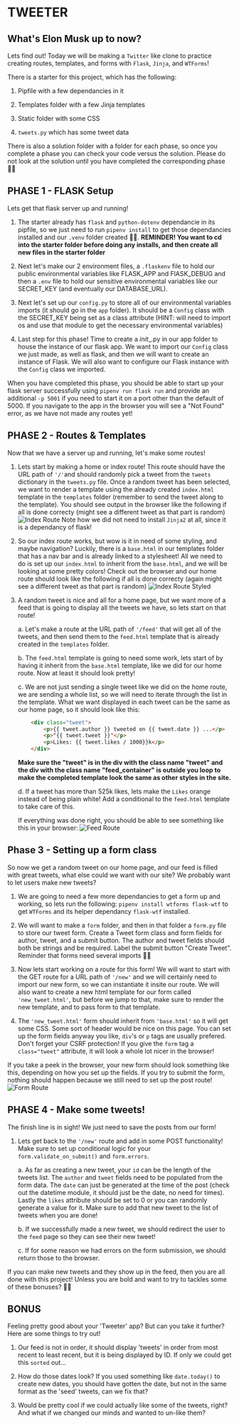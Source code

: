 # TWEETER

## What's Elon Musk up to now?

Lets find out!  Today we will be making a `Twitter` like clone to practice creating routes, templates, and forms with `Flask`, `Jinja`, and `WTForms`!

There is a starter for this project, which has the following:

1. Pipfile with a few dependancies in it

2. Templates folder with a few Jinja templates

3. Static folder with some CSS

4. `tweets.py` which has some tweet data


There is also a solution folder with a folder for each phase, so once you complete a phase you can check your code versus the solution.  Please do not look at the solution until you have completed the corresponding phase 🙏🏼



## PHASE 1 - FLASK Setup

Lets get that flask server up and running!


1. The starter already has `flask` and `python-dotenv` dependancie in its pipfile, so we just need to run `pipenv install` to get those dependancies installed and our `.venv` folder created 👍🏼.  **REMINDER!  You want to cd into the starter folder before doing any installs, and then create all new files in the starter folder**


2. Next let's make our 2 environment files, a `.flaskenv` file to hold our public environmental variables like FLASK_APP and FlASK_DEBUG and then a `.env` file to hold our sensitive environmental variables like our SECRET_KEY (and eventually our DATABASE_URL).   


3. Next let's set up our `config.py` to store all of our environmental variables imports (it should go in the `app` folder).  It should be a `Config` class with the SECRET_KEY being set as a class attribute (HINT: will need to import os and use that module to get the necessary environmental variables)


4. Last step for this phase!  Time to create a _init__.py in our app folder to house the instance of our flask app.  We want to import our `Config` class we just made, as well as flask, and then we will want to create an instance of Flask.  We will also want to configure our Flask instance with the `Config` class we imported.



When you have completed this phase, you should be able to start up your flask server successfully using `pipenv run flask run` and provide an additional `-p 5001` if you need to start it on a port other than the default of 5000.  If you navigate to the app in the browser you will see a "Not Found" error, as we have not made any routes yet!



## PHASE 2 - Routes & Templates


Now that we have a server up and running, let's make some routes!


1. Lets start by making a home or index route!  This route should have the URL path of `'/'`and should randomly pick a tweet from the `tweets` dictionary in the `tweets.py` file.  Once a random tweet has been selected, we want to render a template using the already created `index.html` template in the `templates` folder (remember to send the tweet along to the template).  You should see output in the browser like the following if all is done correcty (might see a different tweet as that part is random)  
![Index Route](./screen-shots/phase2-1.png)
Note how we did not need to install `Jinja2` at all, since it is a dependancy of flask!


2. So our index route works, but wow is it in need of some styling, and maybe navigation?  Luckily, there is a `base.html` in our templates folder that has a nav bar and is already linked to a stylesheet!  All we need to do is set up our `index.html` to inherit from the `base.html`, and we will be looking at some pretty colors!  Check out the browser and our home route should look like the following if all is done correcty (again might see a different tweet as that part is random) 
![Index Route Styled](./screen-shots/phase2-2.png)


3. A random tweet is nice and all for a home page, but we want more of a feed that is going to display all the tweets we have, so lets start on that route!     

    a. Let's make a route at the URL path of `'/feed'` that will get all of the tweets, and then send them to the `feed.html` template that is already created in the `templates` folder.  

    b. The `feed.html` template is going to need some work, lets start of by having it inherit from the `base.html` template, like we did for our home route.  Now at least it should look pretty!  

    c. We are not just sending a single tweet like we did on the home route, we are sending a whole list, so we will need to iterate through the list in the template.  What we want displayed in each tweet can be the same as our home page, so it should look like this:

    ```html
        <div class="tweet">
            <p>{{ tweet.author }} tweeted on {{ tweet.date }} ...</p>
            <p>"{{ tweet.tweet }}"</p>
            <p>Likes: {{ tweet.likes / 1000}}k</p>
        </div>
    ``` 

    **Make sure the "tweet" is in the div with the class name "tweet" and the div with the class name "feed_container" is outside you loop to make the completed template look the same as other styles in the site.**

    d. If a tweet has more than 525k likes, lets make the `Likes` orange instead of being plain white!  Add a conditional to the `feed.html` template to take care of this.  


    If everything was done right, you should be able to see something like this in your browser:
    ![Feed Route](./screen-shots/phase2-3.png)


## Phase 3 - Setting up a form class

So now we get a random tweet on our home page, and our feed is filled with great tweets, what else could we want with our site?  We probably want to let users make new tweets?


1. We are going to need a few more dependancies to get a form up and working, so lets run the following: `pipenv install wtforms flask-wtf` to get `WTForms` and its helper dependancy `flask-wtf` installed.


2. We will want to make a `form` folder, and then in that folder a `form.py` file to store our tweet form. Create a Tweet form class and form fields for author, tweet, and a submit button.  The author and tweet fields should both be strings and be required.  Label the submit button "Create Tweet".  Reminder that forms need several imports 👍🏼

3. Now lets start working on a route for this form!  We will want to start with the GET route for a URL path of `'/new'` and we will certainly need to import our new form, so we can instantiate it insite our route.  We will also want to create a new html template for our form called `'new_tweet.html'`, but before we jump to that, make sure to render the new template, and to pass form to that template.

4. The `'new_tweet.html'` form should inherit from `'base.html'` so it will get some CSS.  Some sort of header would be nice on this page.  You can set up the form fields anyway you like, `div`'s or `p` tags are usually prefered.  Don't forget your CSRF protection!  If you give the `form` tag a `class="tweet"` attribute, it will look a whole lot nicer in the browser!  


If you take a peek in the browser, your new form should look something like this, depending on how you set up the fields.  If you try to submit the form, nothing should happen because we still need to set up the post route!
![Form Route](./screen-shots/phase3.png)


## PHASE 4 - Make some tweets!

The finish line is in sight!  We just need to save the posts from our form!

1. Lets get back to the `'/new'` route and add in some POST functionality!  Make sure to set up conditional logic for your `form.validate_on_submit()` and `form.errors`.  

    a. As far as creating a new tweet, your `id` can be the length of the tweets list.  The `author` and `tweet` fields need to be populated from the form data.  The `date` can just be generated at the time of the post (check out the datetime module, it should just be the date, no need for times). Lastly the `likes` attribute should be set to 0 or you can randomly generate a value for it.  Make sure to add that new tweet to the list of tweets when you are done!

    b. If we successfully made a new tweet, we should redirect the user to the `feed` page so they can see their new tweet!
    
    c. If for some reason we had errors on the form submission, we should return those to the browser.


If you can make new tweets and they show up in the feed, then you are all done with this project!  Unless you are bold and want to try to tackles some of these bonuses? 💪🏻


## BONUS

Feeling pretty good about your 'Tweeter' app?  But can you take it further?  Here are some things to try out!

1. Our feed is not in order, it should display 'tweets' in order from most recent to least recent, but it is being displayed by ID.  If only we could get this `sorted` out...

2. How do those dates look?  If you used something like `date.today()` to create new dates, you should have gotten the date, but not in the same format as the 'seed' tweets, can we fix that?

3. Would be pretty cool if we could actually like some of the tweets, right?  And what if we changed our minds and wanted to un-like them?